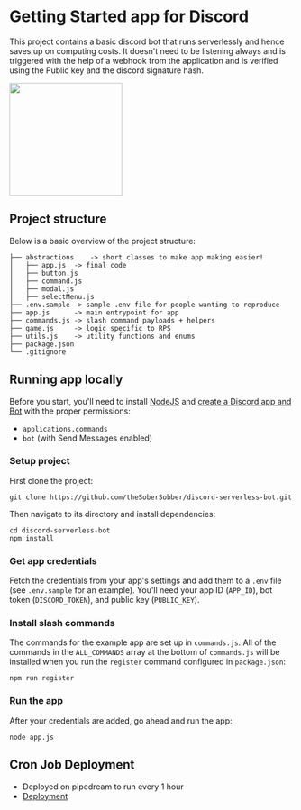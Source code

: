 # Getting Started app for Discord

This project contains a basic discord bot that runs serverlessly and hence saves up on computing costs.
It doesn't need to be listening always and is triggered with the help of a webhook from the application and is verified using the Public key and the discord signature hash.

[<img src="https://cdn.gomix.com/2bdfb3f8-05ef-4035-a06e-2043962a3a13%2Fremix-button.svg" width="200px" />](https://glitch.com/edit/#!/import/github/theSoberSobber/discord-serverless-bot)

## Project structure
Below is a basic overview of the project structure:

```
├── abstractions    -> short classes to make app making easier!
│   ├── app.js  -> final code
│   ├── button.js
│   ├── command.js
│   ├── modal.js
│   ├── selectMenu.js
├── .env.sample -> sample .env file for people wanting to reproduce
├── app.js      -> main entrypoint for app
├── commands.js -> slash command payloads + helpers
├── game.js     -> logic specific to RPS
├── utils.js    -> utility functions and enums
├── package.json
└── .gitignore
```

## Running app locally

Before you start, you'll need to install [NodeJS](https://nodejs.org/en/download/) and [create a Discord app and Bot](https://discord.com/developers/applications) with the proper permissions:
- `applications.commands`
- `bot` (with Send Messages enabled)

### Setup project

First clone the project:
```
git clone https://github.com/theSoberSobber/discord-serverless-bot.git
```

Then navigate to its directory and install dependencies:
```
cd discord-serverless-bot
npm install
```
### Get app credentials

Fetch the credentials from your app's settings and add them to a `.env` file (see `.env.sample` for an example). You'll need your app ID (`APP_ID`), bot token (`DISCORD_TOKEN`), and public key (`PUBLIC_KEY`).

### Install slash commands

The commands for the example app are set up in `commands.js`. All of the commands in the `ALL_COMMANDS` array at the bottom of `commands.js` will be installed when you run the `register` command configured in `package.json`:

```
npm run register
```

### Run the app

After your credentials are added, go ahead and run the app:

```
node app.js
```

## Cron Job Deployment

- Deployed on pipedream to run every 1 hour
- [Deployment](https://pipedream.com/@mesosan/serverless-dc-bot-p_brCyAGa)